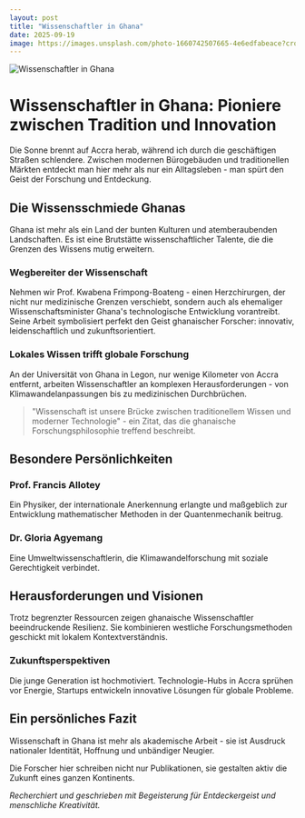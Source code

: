 ```yaml
---
layout: post
title: "Wissenschaftler in Ghana"
date: 2025-09-19
image: https://images.unsplash.com/photo-1660742507665-4e6edfabeace?crop=entropy&cs=tinysrgb&fit=max&fm=jpg&ixid=M3w3OTQ0MzZ8MHwxfHNlYXJjaHwxfHxXaXNzZW5zY2hhZnRsZXIlMjBHaGFuYXxlbnwwfDB8fHwxNzU4MjUyNDExfDA&ixlib=rb-4.1.0&q=80&w=1080
---
```


![Wissenschaftler in Ghana](https://images.unsplash.com/photo-1660742507665-4e6edfabeace?crop=entropy&cs=tinysrgb&fit=max&fm=jpg&ixid=M3w3OTQ0MzZ8MHwxfHNlYXJjaHwxfHxXaXNzZW5zY2hhZnRsZXIlMjBHaGFuYXxlbnwwfDB8fHwxNzU4MjUyNDExfDA&ixlib=rb-4.1.0&q=80&w=1080)

# Wissenschaftler in Ghana: Pioniere zwischen Tradition und Innovation

Die Sonne brennt auf Accra herab, während ich durch die geschäftigen Straßen schlendere. Zwischen modernen Bürogebäuden und traditionellen Märkten entdeckt man hier mehr als nur ein Alltagsleben - man spürt den Geist der Forschung und Entdeckung.

## Die Wissensschmiede Ghanas

Ghana ist mehr als ein Land der bunten Kulturen und atemberaubenden Landschaften. Es ist eine Brutstätte wissenschaftlicher Talente, die die Grenzen des Wissens mutig erweitern.

### Wegbereiter der Wissenschaft

Nehmen wir Prof. Kwabena Frimpong-Boateng - einen Herzchirurgen, der nicht nur medizinische Grenzen verschiebt, sondern auch als ehemaliger Wissenschaftsminister Ghana's technologische Entwicklung vorantreibt. Seine Arbeit symbolisiert perfekt den Geist ghanaischer Forscher: innovativ, leidenschaftlich und zukunftsorientiert.

### Lokales Wissen trifft globale Forschung

An der Universität von Ghana in Legon, nur wenige Kilometer von Accra entfernt, arbeiten Wissenschaftler an komplexen Herausforderungen - von Klimawandelanpassungen bis zu medizinischen Durchbrüchen.

> "Wissenschaft ist unsere Brücke zwischen traditionellem Wissen und moderner Technologie" - ein Zitat, das die ghanaische Forschungsphilosophie treffend beschreibt.

## Besondere Persönlichkeiten

### Prof. Francis Allotey
Ein Physiker, der internationale Anerkennung erlangte und maßgeblich zur Entwicklung mathematischer Methoden in der Quantenmechanik beitrug.

### Dr. Gloria Agyemang
Eine Umweltwissenschaftlerin, die Klimawandelforschung mit soziale Gerechtigkeit verbindet.

## Herausforderungen und Visionen

Trotz begrenzter Ressourcen zeigen ghanaische Wissenschaftler beeindruckende Resilienz. Sie kombinieren westliche Forschungsmethoden geschickt mit lokalem Kontextverständnis.

### Zukunftsperspektiven

Die junge Generation ist hochmotiviert. Technologie-Hubs in Accra sprühen vor Energie, Startups entwickeln innovative Lösungen für globale Probleme.

## Ein persönliches Fazit

Wissenschaft in Ghana ist mehr als akademische Arbeit - sie ist Ausdruck nationaler Identität, Hoffnung und unbändiger Neugier.

Die Forscher hier schreiben nicht nur Publikationen, sie gestalten aktiv die Zukunft eines ganzen Kontinents.

*Recherchiert und geschrieben mit Begeisterung für Entdeckergeist und menschliche Kreativität.*